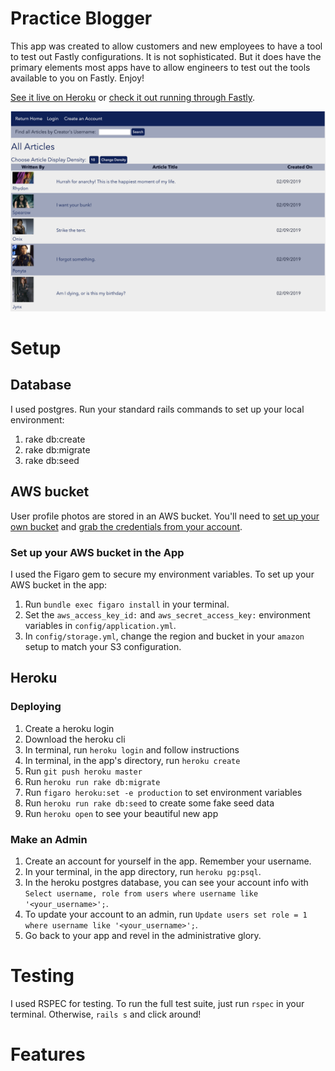 # Practice Blogger

This app was created to allow customers and new employees to have a tool to test out Fastly configurations. It is not sophisticated. But it does have the primary elements most apps have to allow engineers to test out the tools available to you on Fastly. Enjoy!

[See it live on Heroku](https://sleepy-lake-50116.herokuapp.com/) or [check it out running through Fastly](http://practice-blogger.com).

![Homepage Screenshot](https://github.com/squeemishly/practice_blogger/blob/master/app/assets/images/app_screenshots/practice-blogger-home.png)

# Setup

## Database

I used postgres. Run your standard rails commands to set up your local environment:

1. rake db:create
1. rake db:migrate
1. rake db:seed

## AWS bucket

User profile photos are stored in an AWS bucket. You'll need to [set up your own bucket](https://docs.aws.amazon.com/AmazonS3/latest/user-guide/create-bucket.html) and [grab the credentials from your account](https://aws.amazon.com/blogs/security/wheres-my-secret-access-key/).

### Set up your AWS bucket in the App

I used the Figaro gem to secure my environment variables. To set up your AWS bucket in the app:

1. Run `bundle exec figaro install` in your terminal.
1. Set the `aws_access_key_id:` and `aws_secret_access_key:` environment variables in `config/application.yml`.
1. In `config/storage.yml`, change the region and bucket in your `amazon` setup to match your S3 configuration.

## Heroku

### Deploying

1. Create a heroku login
1. Download the heroku cli
1. In terminal, run `heroku login` and follow instructions
1. In terminal, in the app's directory, run `heroku create`
1. Run `git push heroku master`
1. Run `heroku run rake db:migrate`
1. Run `figaro heroku:set -e production` to set environment variables
1. Run `heroku run rake db:seed` to create some fake seed data
1. Run `heroku open` to see your beautiful new app

### Make an Admin

1. Create an account for yourself in the app. Remember your username.
1. In your terminal, in the app directory, run `heroku pg:psql`.
1. In the heroku postgres database, you can see your account info with `Select username, role from users where username like '<your_username>';`.
1. To update your account to an admin, run `Update users set role = 1 where username like '<your_username>';`.
1. Go back to your app and revel in the administrative glory.

# Testing

I used RSPEC for testing. To run the full test suite, just run `rspec` in your terminal. Otherwise, `rails s` and click around!

# Features
